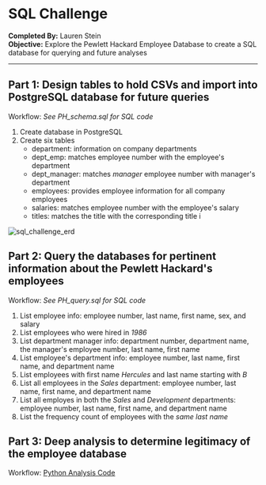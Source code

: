 # SQL Challenge
**Completed By:** Lauren Stein\
**Objective:** Explore the Pewlett Hackard Employee Database to create a SQL database for querying and future analyses

---

## Part 1: Design tables to hold CSVs and import into PostgreSQL database for future queries
Workflow: *See PH_schema.sql for SQL code*
1. Create database in PostgreSQL 
2. Create six tables
    - department: information on company departments
    - dept_emp: matches employee number with the employee's department
    - dept_manager: matches *manager* employee number with manager's department
    - employees: provides employee information for all company employees
    - salaries: matches employee number with the employee's salary
    - titles: matches the title with the corresponding title i

![sql_challenge_erd](https://user-images.githubusercontent.com/47579642/90301349-552c7580-de6d-11ea-89b7-c32f92b9107b.png)


## Part 2: Query the databases for pertinent information about the Pewlett Hackard's employees
Workflow: *See PH_query.sql for SQL code*
1. List employee info: employee number, last name, first name, sex, and salary
2. List employees who were hired in *1986*
3. List department manager info: department number, department name, the manager's employee number, last name, first name
4. List employee's department info: employee number, last name, first name, and department name
5. List employees with first name *Hercules* and last name starting with *B*
6. List all employees in the *Sales* department: employee number, last name, first name, and department name
7. List all employes in both the *Sales* and *Development* departments: employee number, last name, first name, and department name
8. List the frequency count of employees with the *same last name*


## Part 3: Deep analysis to determine legitimacy of the employee database
Workflow: [Python Analysis Code](sql_challenge_lms.ipynb)

